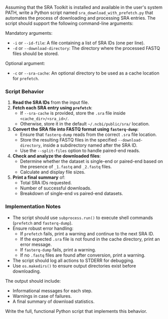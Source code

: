 Assuming that the SRA Toolkit is installed and available in the user's system PATH, write a Python script named `sra_download_with_prefetch.py` that automates the process of downloading and processing SRA entries. The script should support the following command-line arguments:

Mandatory arguments:
- `-i` or `--id-file`: A file containing a list of SRA IDs (one per line).
- `-d` or `--download-directory`: The directory where the processed FASTQ files should be stored.

Optional argument:
- `-c` or `--sra-cache`: An optional directory to be used as a cache location for `prefetch`.

### **Script Behavior**
1. **Read the SRA IDs** from the input file.
2. **Fetch each SRA entry using `prefetch`**:
   - If `--sra-cache` is provided, store the `.sra` file inside `<cache_dir>/<sra_id>/`.
   - Otherwise, store it in the default `~/.ncbi/public/sra/` location.
3. **Convert the SRA file into FASTQ format using `fasterq-dump`**:
   - Ensure that `fasterq-dump` reads from the correct `.sra` file location.
   - Store the resulting FASTQ files in the specified `--download-directory`, inside a subdirectory named after the SRA ID.
   - Use the `--split-files` option to handle paired-end reads.
4. **Check and analyze the downloaded files**:
   - Determine whether the dataset is single-end or paired-end based on the presence of `_1.fastq` and `_2.fastq` files.
   - Calculate and display file sizes.
5. **Print a final summary** of:
   - Total SRA IDs requested.
   - Number of successful downloads.
   - Breakdown of single-end vs paired-end datasets.

### **Implementation Notes**
- The script should use `subprocess.run()` to execute shell commands (`prefetch` and `fasterq-dump`).
- Ensure robust error handling:
  - If `prefetch` fails, print a warning and continue to the next SRA ID.
  - If the expected `.sra` file is not found in the cache directory, print an error message.
  - If `fasterq-dump` fails, print a warning.
  - If no `.fastq` files are found after conversion, print a warning.
- The script should log all actions to STDERR for debugging.
- Use `os.makedirs()` to ensure output directories exist before downloading.

The output should include:
- Informational messages for each step.
- Warnings in case of failures.
- A final summary of download statistics.

Write the full, functional Python script that implements this behavior.
